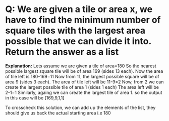 #  Q: We are given a tile or area x, we have to find the minimum number of square tiles with the largest area possible that we can divide it into. Return the answer as a list

**Explanation:** Lets assume we are given a tile of area=180
So the nearest possible largest square tile will be of area 169 (sides 13 each).
Now the area of tile left is 180-169=11
Now from 11, the largest possible square will be of area 9 (sides 3 each).
The area of tile left will be 11-9=2
Now, from 2 we can create the largest possible tile of area 1 (sides 1 each)
The area left will be 2-1=1
Similarly, againg we can create the largest tile of area 1.
so the output in this case will be [169,9,1,1]

To crosscheck this solution, we can add up the elements of the list, they should give us back the actual starting area i.e 180